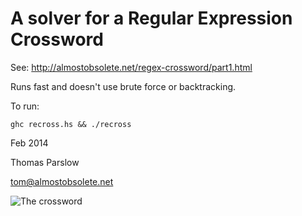 A solver for a Regular Expression Crossword
============================================

See: http://almostobsolete.net/regex-crossword/part1.html

Runs fast and doesn't use brute force or backtracking.

To run:

```
ghc recross.hs && ./recross
```

Feb 2014

Thomas Parslow

tom@almostobsolete.net

![The crossword](http://almostobsolete.net/regex-crossword/regular-expression-crossword.jpg)
